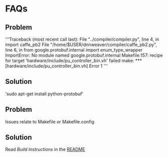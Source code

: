 # FAQs

## Problem
'''Traceback (most recent call last): 
 File "../compiler/compiler.py", line 4, in <module> 
   import caffe_pb2 
 File "/home/$USER/dnnweaver/compiler/caffe_pb2.py", line 6, in <module> 
   from google.protobuf.internal import enum_type_wrapper 
ImportError: No module named google.protobuf.internal 
Makefile:157: recipe for target 'hardware/include/pu_controller_bin.vh' failed 
make: *** [hardware/include/pu_controller_bin.vh] Error 1
'''

## Solution
'sudo apt-get install python-protobuf'

## Problem
Issues relate to Makefile or Makefile.config

## Solution
Read *Build Instructions* in the [README](https://bitbucket.org/hsharma35/dnnweaver.public/src)
